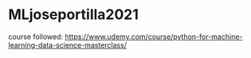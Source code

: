 # MLjoseportilla2021

course followed: https://www.udemy.com/course/python-for-machine-learning-data-science-masterclass/
